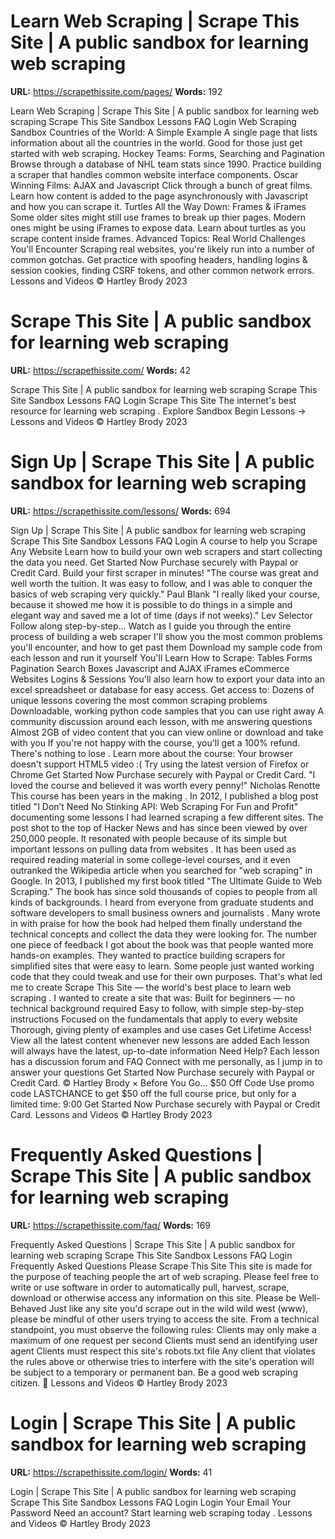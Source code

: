 

# Learn Web Scraping | Scrape This Site | A public sandbox for learning web scraping
**URL:** https://scrapethissite.com/pages/
**Words:** 192

Learn Web Scraping | Scrape This Site | A public sandbox for learning web scraping Scrape This Site Sandbox Lessons FAQ Login Web Scraping Sandbox Countries of the World: A Simple Example A single page that lists information about all the countries in the world. Good for those just get started with web scraping. Hockey Teams: Forms, Searching and Pagination Browse through a database of NHL team stats since 1990. Practice building a scraper that handles common website interface components. Oscar Winning Films: AJAX and Javascript Click through a bunch of great films. Learn how content is added to the page asynchronously with Javascript and how you can scrape it. Turtles All the Way Down: Frames & iFrames Some older sites might still use frames to break up thier pages. Modern ones might be using iFrames to expose data. Learn about turtles as you scrape content inside frames. Advanced Topics: Real World Challenges You'll Encounter Scraping real websites, you're likely run into a number of common gotchas. Get practice with spoofing headers, handling logins & session cookies, finding CSRF tokens, and other common network errors. Lessons and Videos © Hartley Brody 2023

# Scrape This Site | A public sandbox for learning web scraping
**URL:** https://scrapethissite.com/
**Words:** 42

Scrape This Site | A public sandbox for learning web scraping Scrape This Site Sandbox Lessons FAQ Login Scrape This Site The internet's best resource for learning web scraping . Explore Sandbox Begin Lessons → Lessons and Videos © Hartley Brody 2023

# Sign Up | Scrape This Site | A public sandbox for learning web scraping
**URL:** https://scrapethissite.com/lessons/
**Words:** 694

Sign Up | Scrape This Site | A public sandbox for learning web scraping Scrape This Site Sandbox Lessons FAQ Login A course to help you Scrape Any Website Learn how to build your own web scrapers and start collecting the data you need. Get Started Now Purchase securely with Paypal or Credit Card. Build your first scraper in minutes! "The course was great and well worth the tuition. It was easy to follow, and I was able to conquer the basics of web scraping very quickly." Paul Blank "I really liked your course, because it showed me how it is possible to do things in a simple and elegant way and saved me a lot of time (days if not weeks)." Lev Selector Follow along step-by-step... Watch as I guide you through the entire process of building a web scraper I'll show you the most common problems you'll encounter, and how to get past them Download my sample code from each lesson and run it yourself You'll Learn How to Scrape: Tables Forms Pagination Search Boxes Javascript and AJAX iFrames eCommerce Websites Logins & Sessions You'll also learn how to export your data into an excel spreadsheet or database for easy access. Get access to: Dozens of unique lessons covering the most common scraping problems Downloadable, working python code samples that you can use right away A community discussion around each lesson, with me answering questions Almost 2GB of video content that you can view online or download and take with you If you're not happy with the course, you'll get a 100% refund. There's nothing to lose . Learn more about the course: Your browser doesn't support HTML5 video :( Try using the latest version of Firefox or Chrome Get Started Now Purchase securely with Paypal or Credit Card. "I loved the course and believed it was worth every penny!" Nicholas Renotte This course has been years in the making . In 2012, I published a blog post titled "I Don’t Need No Stinking API: Web Scraping For Fun and Profit" documenting some lessons I had learned scraping a few different sites. The post shot to the top of Hacker News and has since been viewed by over 250,000 people. It resonated with people because of its simple but important lessons on pulling data from websites . It has been used as required reading material in some college-level courses, and it even outranked the Wikipedia article when you searched for "web scraping" in Google. In 2013, I published my first book titled "The Ultimate Guide to Web Scraping." The book has since sold thousands of copies to people from all kinds of backgrounds. I heard from everyone from graduate students and software developers to small business owners and journalists . Many wrote in with praise for how the book had helped them finally understand the technical concepts and collect the data they were looking for. The number one piece of feedback I got about the book was that people wanted more hands-on examples. They wanted to practice building scrapers for simplified sites that were easy to learn. Some people just wanted working code that they could tweak and use for their own purposes. That's what led me to create Scrape This Site — the world's best place to learn web scraping . I wanted to create a site that was: Built for beginners — no technical background required Easy to follow, with simple step-by-step instructions Focused on the fundamentals that apply to every website Thorough, giving plenty of examples and use cases Get Lifetime Access! View all the latest content whenever new lessons are added Each lesson will always have the latest, up-to-date information Need Help? Each lesson has a discussion forum and FAQ Connect with me personally, as I jump in to answer your questions Get Started Now Purchase securely with Paypal or Credit Card. © Hartley Brody × Before You Go… $50 Off Code Use promo code LASTCHANCE to get $50 off the full course price, but only for a limited time: 9:00 Get Started Now Purchase securely with Paypal or Credit Card. Lessons and Videos © Hartley Brody 2023

# Frequently Asked Questions | Scrape This Site | A public sandbox for learning web scraping
**URL:** https://scrapethissite.com/faq/
**Words:** 169

Frequently Asked Questions | Scrape This Site | A public sandbox for learning web scraping Scrape This Site Sandbox Lessons FAQ Login Frequently Asked Questions Please Scrape This Site This site is made for the purpose of teaching people the art of web scraping. Please feel free to write or use software in order to automatically pull, harvest, scrape, download or otherwise access any information on this site. Please be Well-Behaved Just like any site you'd scrape out in the wild wild west (www), please be mindful of other users trying to access the site. From a technical standpoint, you must observe the following rules: Clients may only make a maximum of one request per second Clients must send an identifying user agent Clients must respect this site's robots.txt file Any client that violates the rules above or otherwise tries to interfere with the site's operation will be subject to a temporary or permanent ban. Be a good web scraping citizen. 👋 Lessons and Videos © Hartley Brody 2023

# Login | Scrape This Site | A public sandbox for learning web scraping
**URL:** https://scrapethissite.com/login/
**Words:** 41

Login | Scrape This Site | A public sandbox for learning web scraping Scrape This Site Sandbox Lessons FAQ Login Login Your Email Your Password Need an account? Start learning web scraping today . Lessons and Videos © Hartley Brody 2023